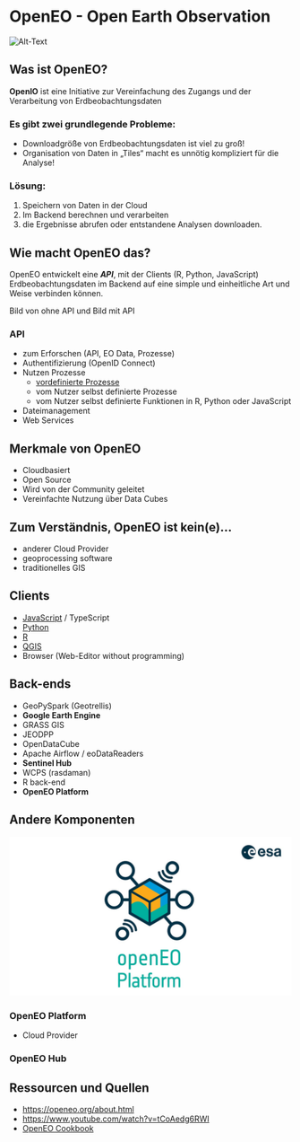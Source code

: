 # OpenEO - Open Earth Observation 
![Alt-Text](openeo_logo.png)

## Was ist OpenEO?  

**OpenIO** ist eine Initiative zur Vereinfachung des Zugangs und der Verarbeitung von Erdbeobachtungsdaten

### Es gibt zwei grundlegende Probleme:

* Downloadgröße von Erdbeobachtungsdaten ist viel zu groß!
* Organisation von Daten in „Tiles“ macht es unnötig kompliziert für die Analyse!

### Lösung:

1. Speichern von Daten in der Cloud
1. Im Backend berechnen und verarbeiten
1. die Ergebnisse abrufen oder entstandene Analysen downloaden.

## Wie macht OpenEO das?

OpenEO entwickelt eine ***API***, mit der Clients (R, Python, JavaScript) Erdbeobachtungsdaten im Backend auf eine simple und einheitliche Art und Weise verbinden können.

Bild von ohne API und Bild mit API

### API
* zum Erforschen (API, EO Data, Prozesse)
* Authentifizierung (OpenID Connect)
* Nutzen Prozesse
	* [vordefinierte Prozesse](https://openeo.org/documentation/1.0/processes.html)
	* vom Nutzer selbst definierte Prozesse
	* vom Nutzer selbst definierte Funktionen in R, Python oder JavaScript
* Dateimanagement
* Web Services

## Merkmale von OpenEO

* Cloudbasiert
* Open Source
* Wird von der Community geleitet
* Vereinfachte Nutzung über Data Cubes

## Zum Verständnis, OpenEO ist kein(e)...

* anderer Cloud Provider
* geoprocessing software
* traditionelles GIS

## Clients
* [JavaScript](https://openeo.org/documentation/1.0/javascript/#installation) / TypeScript 
* [Python](https://openeo.org/documentation/1.0/python/) 
* [R](https://openeo.org/documentation/1.0/r/) 
*  [QGIS](https://openeo.org/documentation/1.0/qgis/)
* Browser (Web-Editor without programming) 

## Back-ends
* GeoPySpark (Geotrellis)
* **Google Earth Engine**
* GRASS GIS
* JEODPP
* OpenDataCube
* Apache Airflow / eoDataReaders
* **Sentinel Hub**
* WCPS (rasdaman)
* R back-end
* **OpenEO Platform**


## Andere Komponenten

![Alt-Text](openeoplatform.jpg)

### OpenEO Platform
* Cloud Provider

### OpenEO Hub

## Ressourcen und Quellen

* https://openeo.org/about.html
* https://www.youtube.com/watch?v=tCoAedg6RWI
* [OpenEO Cookbook](https://openeo.org/documentation/1.0/cookbook/#chapter-1)
